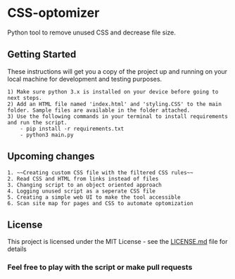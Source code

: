# CSS-optomizer

Python tool to remove unused CSS and decrease file size.

## Getting Started

These instructions will get you a copy of the project up and running on your local machine for development and testing purposes.

```
1) Make sure python 3.x is installed on your device before going to next steps.
2) Add an HTML file named 'index.html' and 'styling.CSS' to the main folder. Sample files are available in the folder attached.
3) Use the following commands in your terminal to install requirements and run the script.
    - pip install -r requirements.txt
    - python3 main.py
```

## Upcoming changes

```
1. ~~Creating custom CSS file with the filtered CSS rules~~
2. Read CSS and HTML from links instead of files
3. Changing script to an object oriented approach
4. Logging unused script as a seperate CSS file
5. Creating a simple web UI to make the tool accessible
6. Scan site map for pages and CSS to automate optomization
```

## License

This project is licensed under the MIT License - see the [LICENSE.md](LICENSE.md) file for details

### Feel free to play with the script or make pull requests
